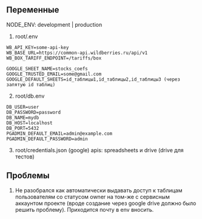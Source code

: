 ## Переменные

NODE_ENV: development | production

1. root/.env

```.env
WB_API_KEY=some-api-key
WB_BASE_URL=https://common-api.wildberries.ru/api/v1
WB_BOX_TARIFF_ENDPOINT=/tariffs/box

GOOGLE_SHEET_NAME=stocks_coefs
GOOGLE_TRUSTED_EMAIL=some@gmail.com
GOOGLE_DEFAULT_SHEETS=id_таблицы1,id_таблицы2,id_таблицы3 (через запятую id таблиц)
```

2. root/db.env

```.env
DB_USER=user
DB_PASSWORD=password
DB_NAME=mydb
DB_HOST=localhost
DB_PORT=5432
PGADMIN_DEFAULT_EMAIL=admin@example.com
PGADMIN_DEFAULT_PASSWORD=admin
```

3. root/credentials.json (google)
   apis: spreadsheets и drive (drive для тестов)

## Проблемы

1. Не разобрался как автоматически выдавать доступ к таблицам пользователям со статусом owner на том-же с сервисным аккаунтом проекте (вроде создание через google drive должно было решить проблему). Приходится почту в env вносить.

